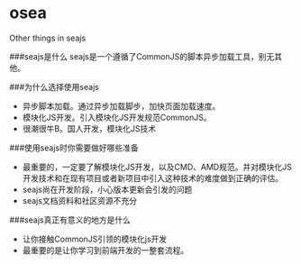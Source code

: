 osea
====

Other things in seajs

###seajs是什么
seajs是一个遵循了CommonJS的脚本异步加载工具，别无其他。

###为什么选择使用seajs
*    异步脚本加载。通过异步加载脚步，加快页面加载速度。
*    模块化JS开发。引入模块化JS开发规范CommonJS。
*    很潮很牛B。国人开发，模块化JS技术  

###使用seajs时你需要做好哪些准备
*    最重要的，一定要了解模块化JS开发，以及CMD、AMD规范。并对模块化JS开发技术和在现有项目或者新项目中引入这种技术的难度做到正确的评估。
*    seajs尚在开发阶段，小心版本更新会引发的问题
*    seajs文档资料和社区资源不充分

###seajs真正有意义的地方是什么
*	 让你接触CommonJS引领的模块化js开发
*    最重要的是让你学习到前端开发的一整套流程。
